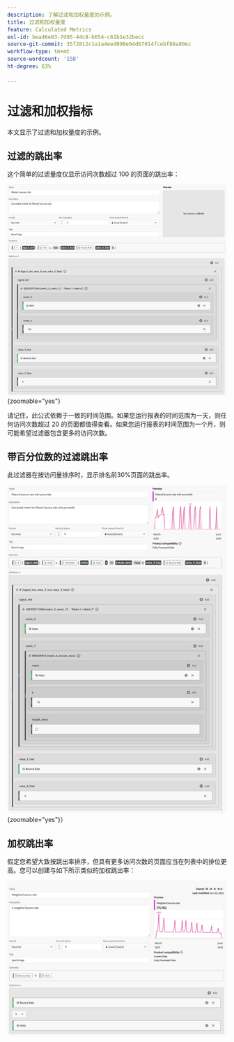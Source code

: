 ```yaml
---
description: 了解过滤和加权量度的示例。
title: 过滤和加权量度
feature: Calculated Metrics
exl-id: bea46e03-7d05-44c8-b654-c61b1e32becc
source-git-commit: 35f2812c1a1a4eed090e04d67014fcebf88a80ec
workflow-type: tm+mt
source-wordcount: '158'
ht-degree: 63%

---
```


# 过滤和加权指标

本文显示了过滤和加权量度的示例。

## 过滤的跳出率

这个简单的过滤量度仅显示访问次数超过 100 的页面的跳出率：

![已过滤的跳出率](assets/filtered-bounce-rate.png){zoomable="yes"}

请记住，此公式依赖于一致的时间范围。如果您运行报表的时间范围为一天，则任何访问次数超过 20 的页面都值得查看。如果您运行报表的时间范围为一个月，则可能希望过滤器包含更多的访问次数。

## 带百分位数的过滤跳出率

此过滤器在按访问量排序时，显示排名前30%页面的跳出率。

![已筛选的跳出率（百分点为](assets/filtered-bounce-rate-with-percentile.png){zoomable="yes"}）

## 加权跳出率

假定您希望大致按跳出率排序，但具有更多访问次数的页面应当在列表中的排位更高。您可以创建与如下所示类似的加权跳出率：

![](assets/weighted-bounce-rate.png)
